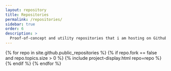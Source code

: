 ```yaml
---
layout: repository
title: Repositories
permalink: /repositories/
sidebar: true
order: 6
description: >
  Proof-of-concept and utility repositories that i am hosting on Github. 
---
```

{% for repo in site.github.public_repositories %}
  {% if repo.fork == false and repo.topics.size > 0 %}
    {% include project-display.html repo=repo %}
  {% endif %}
{% endfor %}